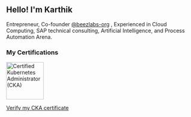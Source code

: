 ## Hello! I'm Karthik
 
Entrepreneur, Co-founder [@beezlabs-org](https://github.com/beezlabs-org) , Experienced in Cloud Computing, SAP technical consulting, Artificial Intelligence, and Process Automation Arena.

### My Certifications


<img src="https://images.credly.com/size/680x680/images/8b8ed108-e77d-4396-ac59-2504583b9d54/cka_from_cncfsite__281_29.png" alt="Certified Kubernetes Administrator (CKA)" style="height: 100px; width:100px;"/>

[Verify my CKA certificate](https://www.credly.com/badges/92f95504-792b-476a-8652-89e159d8037c/public_url)

